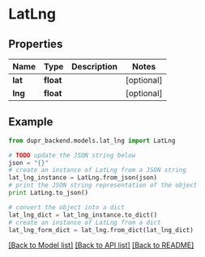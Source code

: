 # LatLng


## Properties
Name | Type | Description | Notes
------------ | ------------- | ------------- | -------------
**lat** | **float** |  | [optional] 
**lng** | **float** |  | [optional] 

## Example

```python
from dupr_backend.models.lat_lng import LatLng

# TODO update the JSON string below
json = "{}"
# create an instance of LatLng from a JSON string
lat_lng_instance = LatLng.from_json(json)
# print the JSON string representation of the object
print LatLng.to_json()

# convert the object into a dict
lat_lng_dict = lat_lng_instance.to_dict()
# create an instance of LatLng from a dict
lat_lng_form_dict = lat_lng.from_dict(lat_lng_dict)
```
[[Back to Model list]](../README.md#documentation-for-models) [[Back to API list]](../README.md#documentation-for-api-endpoints) [[Back to README]](../README.md)


